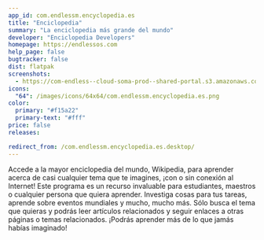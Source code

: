 ```yaml
---
app_id: com.endlessm.encyclopedia.es
title: "Enciclopedia"
summary: "La enciclopedia más grande del mundo"
developer: "Enciclopedia Developers"
homepage: https://endlessos.com
help_page: false
bugtracker: false
dist: flatpak
screenshots:
  - https://com-endless--cloud-soma-prod--shared-portal.s3.amazonaws.com/apps.334.screenshots.eca0ac45-7232-4f4c-95db-e444972cfd47_201903211903765858.png
icons:
  "64": /images/icons/64x64/com.endlessm.encyclopedia.es.png
color:
  primary: "#f15a22"
  primary-text: "#fff"
price: false
releases:

redirect_from: /com.endlessm.encyclopedia.es.desktop/
---
```


<p>Accede a la mayor enciclopedia del mundo, Wikipedia, para aprender acerca de casi cualquier tema que te imagines, ¡con o sin conexión al Internet! Este programa es un recurso invaluable para estudiantes, maestros o cualquier persona que quiera aprender. Investiga cosas para tus tareas, aprende sobre eventos mundiales y mucho, mucho más. Sólo busca el tema que quieras y podrás leer artículos relacionados y seguir enlaces a otras páginas o temas relacionados. ¡Podrás aprender más de lo que jamás habías imaginado!</p>